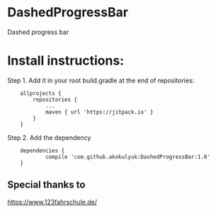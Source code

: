 # DashedProgressBar
Dashed progress bar

# Install instructions:

Step 1. Add it in your root build.gradle at the end of repositories:
```
	allprojects {
		repositories {
			...
			maven { url 'https://jitpack.io' }
		}
	}
```
Step 2. Add the dependency
```
	dependencies {
	        compile 'com.github.akokulyuk:DashedProgressBar:1.0'
	}
```


## Special thanks to
https://www.123fahrschule.de/
